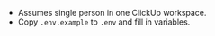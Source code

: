 -   Assumes single person in one ClickUp workspace.
-   Copy `.env.example` to `.env` and fill in variables.
